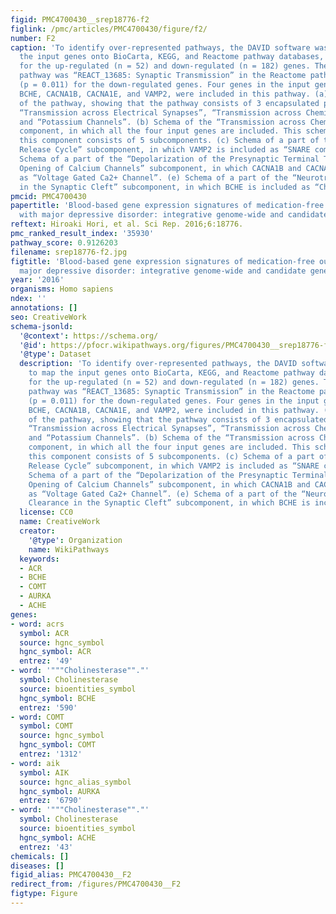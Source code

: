 ```yaml
---
figid: PMC4700430__srep18776-f2
figlink: /pmc/articles/PMC4700430/figure/f2/
number: F2
caption: 'To identify over-represented pathways, the DAVID software was used to map
  the input genes onto BioCarta, KEGG, and Reactome pathway databases, separately
  for the up-regulated (n = 52) and down-regulated (n = 182) genes. The only significant
  pathway was “REACT_13685: Synaptic Transmission” in the Reactome pathway database
  (p = 0.011) for the down-regulated genes. Four genes in the input gene list, ie.
  BCHE, CACNA1B, CACNA1E, and VAMP2, were included in this pathway. (a) Global schema
  of the pathway, showing that the pathway consists of 3 encapsulated pathway components:
  “Transmission across Electrical Synapses”, “Transmission across Chemical Synapses”
  and “Potassium Channels”. (b) Schema of the “Transmission across Chemical Synapses”
  component, in which all the four input genes are included. This schema shows that
  this component consists of 5 subcomponents. (c) Schema of a part of the “Neurotransmitter
  Release Cycle” subcomponent, in which VAMP2 is included as “SNARE complex”. (d)
  Schema of a part of the “Depolarization of the Presynaptic Terminal Triggers the
  Opening of Calcium Channels” subcomponent, in which CACNA1B and CACNA1E are included
  as “Voltage Gated Ca2+ Channel”. (e) Schema of a part of the “Neurotransmitter Clearance
  in the Synaptic Cleft” subcomponent, in which BCHE is included as “Cholinesterase”.'
pmcid: PMC4700430
papertitle: 'Blood-based gene expression signatures of medication-free outpatients
  with major depressive disorder: integrative genome-wide and candidate gene analyses.'
reftext: Hiroaki Hori, et al. Sci Rep. 2016;6:18776.
pmc_ranked_result_index: '35930'
pathway_score: 0.9126203
filename: srep18776-f2.jpg
figtitle: 'Blood-based gene expression signatures of medication-free outpatients with
  major depressive disorder: integrative genome-wide and candidate gene analyses'
year: '2016'
organisms: Homo sapiens
ndex: ''
annotations: []
seo: CreativeWork
schema-jsonld:
  '@context': https://schema.org/
  '@id': https://pfocr.wikipathways.org/figures/PMC4700430__srep18776-f2.html
  '@type': Dataset
  description: 'To identify over-represented pathways, the DAVID software was used
    to map the input genes onto BioCarta, KEGG, and Reactome pathway databases, separately
    for the up-regulated (n = 52) and down-regulated (n = 182) genes. The only significant
    pathway was “REACT_13685: Synaptic Transmission” in the Reactome pathway database
    (p = 0.011) for the down-regulated genes. Four genes in the input gene list, ie.
    BCHE, CACNA1B, CACNA1E, and VAMP2, were included in this pathway. (a) Global schema
    of the pathway, showing that the pathway consists of 3 encapsulated pathway components:
    “Transmission across Electrical Synapses”, “Transmission across Chemical Synapses”
    and “Potassium Channels”. (b) Schema of the “Transmission across Chemical Synapses”
    component, in which all the four input genes are included. This schema shows that
    this component consists of 5 subcomponents. (c) Schema of a part of the “Neurotransmitter
    Release Cycle” subcomponent, in which VAMP2 is included as “SNARE complex”. (d)
    Schema of a part of the “Depolarization of the Presynaptic Terminal Triggers the
    Opening of Calcium Channels” subcomponent, in which CACNA1B and CACNA1E are included
    as “Voltage Gated Ca2+ Channel”. (e) Schema of a part of the “Neurotransmitter
    Clearance in the Synaptic Cleft” subcomponent, in which BCHE is included as “Cholinesterase”.'
  license: CC0
  name: CreativeWork
  creator:
    '@type': Organization
    name: WikiPathways
  keywords:
  - ACR
  - BCHE
  - COMT
  - AURKA
  - ACHE
genes:
- word: acrs
  symbol: ACR
  source: hgnc_symbol
  hgnc_symbol: ACR
  entrez: '49'
- word: '"""Cholinesterase""."'
  symbol: Cholinesterase
  source: bioentities_symbol
  hgnc_symbol: BCHE
  entrez: '590'
- word: COMT
  symbol: COMT
  source: hgnc_symbol
  hgnc_symbol: COMT
  entrez: '1312'
- word: aik
  symbol: AIK
  source: hgnc_alias_symbol
  hgnc_symbol: AURKA
  entrez: '6790'
- word: '"""Cholinesterase""."'
  symbol: Cholinesterase
  source: bioentities_symbol
  hgnc_symbol: ACHE
  entrez: '43'
chemicals: []
diseases: []
figid_alias: PMC4700430__F2
redirect_from: /figures/PMC4700430__F2
figtype: Figure
---
```

